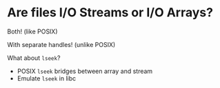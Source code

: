 # Are files I/O Streams or I/O Arrays?

Both! (like POSIX)

With separate handles! (unlike POSIX)

What about `lseek`?
 - POSIX `lseek` bridges between array and stream
 - Emulate `lseek` in libc
